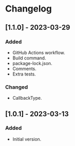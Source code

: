 # Changelog

## [1.1.0] - 2023-03-29

### Added

-   GitHub Actions workflow.
-   Build command.
-   package-lock.json.
-   Comments.
-   Extra tests.

### Changed

-   CallbackType.

## [1.0.1] - 2023-03-13

### Added

-   Initial version.
